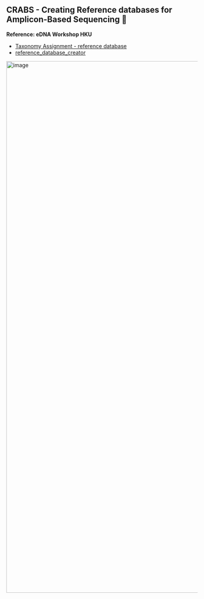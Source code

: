 ## CRABS - Creating Reference databases for Amplicon-Based Sequencing 🦀


**Reference: eDNA Workshop HKU**
- [Taxonomy Assignment - reference database](https://gjeunen.github.io/hku2023eDNAworkshop/taxonomyassignment.html#reference-databases)
- [reference_database_creator](http://github.com/gjeunen/reference_database_creator)

<img width="2588" height="1396" alt="image" src="https://github.com/user-attachments/assets/bd08b625-ab22-4ff0-8d85-6c574db0dc85" />

